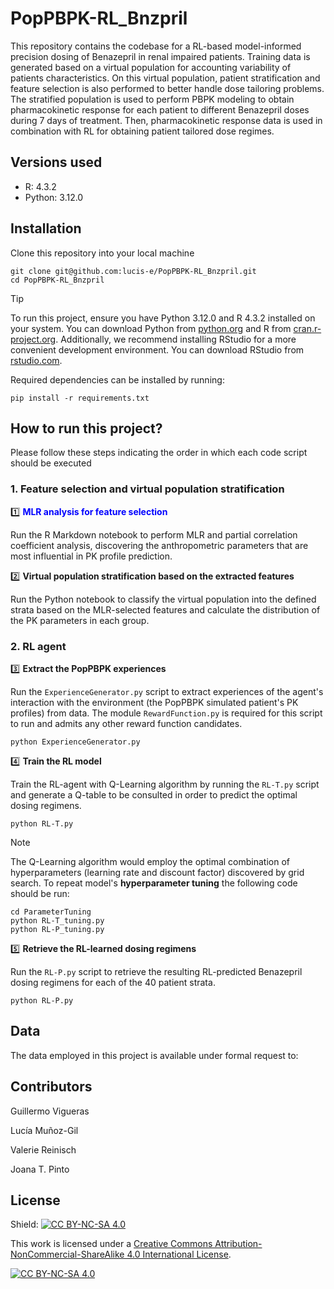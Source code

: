 # PopPBPK-RL_Bnzpril
This repository contains the codebase for a RL-based model-informed precision dosing of Benazepril in renal impaired patients. Training data is generated based on a virtual population for accounting variability of patients characteristics. On this virtual population, patient stratification and feature selection is also performed to better handle dose tailoring problems. The stratified population is used to perform PBPK modeling to obtain pharmacokinetic response for each patient to different Benazepril doses during 7 days of treatment. Then, pharmacokinetic response data is used in combination with RL for obtaining patient tailored dose regimes.

<!--- ![Workflow of the PopPBPK-RL_Bnzpril project](images/Workflow.png) --->

## Versions used 

- R: 4.3.2
- Python: 3.12.0

## Installation 

Clone this repository into your local machine

```
git clone git@github.com:lucis-e/PopPBPK-RL_Bnzpril.git
cd PopPBPK-RL_Bnzpril
```

>[!TIP]
>To run this project, ensure you have Python 3.12.0 and R 4.3.2 installed on your system. You can download Python from [python.org](https://www.python.org/downloads/release/python-3120/) and R from [cran.r-project.org](https://cran.r-project.org/bin/windows/base/). Additionally, we recommend installing RStudio for a more convenient development environment. You can download RStudio from 
[rstudio.com](https://www.rstudio.com/products/rstudio/download/).

Required dependencies can be installed by running:

```
pip install -r requirements.txt
```

## How to run this project?

Please follow these steps indicating the order in which each code script should be executed

### 1. Feature selection and virtual population stratification

:one:  <span style="color:blue"> **MLR analysis for feature selection** </span>

Run the R Markdown notebook to perform MLR and partial correlation coefficient analysis, discovering the anthropometric parameters that are most influential in PK profile prediction.

:two: **Virtual population stratification based on the extracted features**

Run the Python notebook to classify the virtual population into the defined strata based on the MLR-selected features and calculate the distribution of the PK parameters in each group.


### 2. RL agent

:three: **Extract the PopPBPK experiences** 

Run the `ExperienceGenerator.py` script to extract experiences of the agent's interaction with the environment (the PopPBPK simulated 
patient's PK profiles) from data. The module `RewardFunction.py` is required for this script to run and admits any other reward function candidates.

```
python ExperienceGenerator.py
```

:four: **Train the RL model**

Train the RL-agent with Q-Learning algorithm by running the `RL-T.py` script and generate a Q-table to be consulted in order to predict the optimal dosing regimens.

```
python RL-T.py
```

>[!NOTE]
> The Q-Learning algorithm would employ the optimal combination of hyperparameters (learning rate and discount factor) discovered by grid search. To 
repeat model's **hyperparameter tuning** the following code should be run:

```
cd ParameterTuning
python RL-T_tuning.py
python RL-P_tuning.py
```

:five: **Retrieve the RL-learned dosing regimens**

Run the `RL-P.py` script to retrieve the resulting RL-predicted Benazepril dosing regimens for each of the 40 patient strata.

```
python RL-P.py
```

## Data

The data employed in this project is available under formal request to: 


## Contributors 

Guillermo Vigueras

Lucía Muñoz-Gil

Valerie Reinisch

Joana T. Pinto


## License
Shield: [![CC BY-NC-SA 4.0][cc-by-nc-sa-shield]][cc-by-nc-sa]

This work is licensed under a
[Creative Commons Attribution-NonCommercial-ShareAlike 4.0 International License][cc-by-nc-sa].

[![CC BY-NC-SA 4.0][cc-by-nc-sa-image]][cc-by-nc-sa]

[cc-by-nc-sa]: http://creativecommons.org/licenses/by-nc-sa/4.0/
[cc-by-nc-sa-image]: https://licensebuttons.net/l/by-nc-sa/4.0/88x31.png
[cc-by-nc-sa-shield]: https://img.shields.io/badge/License-CC%20BY--NC--SA%204.0-lightgrey.svg

